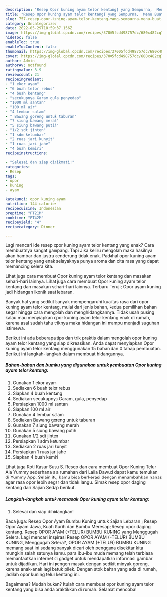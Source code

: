 ```yaml
---
description: "Resep Opor kuning ayam telor kentang{ yang Sempurna,  Menu Buat lebaran"
title: "Resep Opor kuning ayam telor kentang{ yang Sempurna,  Menu Buat lebaran"
slug: 757-resep-opor-kuning-ayam-telor-kentang-yang-sempurna-menu-buat-lebaran
category: Uncategorized
date: 2022-05-29T18:59:37.156Z
image: https://img-global.cpcdn.com/recipes/37005fcd498757dc/680x482cq70/opor-kuning-ayam-telor-kentang-foto-resep-utama.jpg
hideToc: false
enableToc: true
enableTocContent: false
thumbnail: https://img-global.cpcdn.com/recipes/37005fcd498757dc/680x482cq70/opor-kuning-ayam-telor-kentang-foto-resep-utama.jpg
cover: https://img-global.cpcdn.com/recipes/37005fcd498757dc/680x482cq70/opor-kuning-ayam-telor-kentang-foto-resep-utama.jpg
author: Admin
authorAv: notfound
ratingvalue: 3.9
reviewcount: 21
recipeingredient:
- "1 ekor ayam"
- "6 buah telor rebus"
- "4 buah kentang"
- "secukupnya Garam gula penyedap"
- "1000 ml santan"
- "100 ml air"
- "4 lembar salam"
- " Bawang goreng untuk taburan"
- "7 siung bawang merah"
- "5 siung bawang putih"
- "1/2 sdt jinten"
- "1 sdm ketumbar"
- "2 ruas jari kunyit"
- "1 ruas jari jahe"
- "4 buah kemiri"
recipeinstructions:

- "Selesai dan siap dinikmati!"
categories:
- Resep
tags:
- opor
- kuning
- ayam

katakunci: opor kuning ayam 
nutrition: 144 calories
recipecuisine: Indonesian
preptime: "PT21M"
cooktime: "PT42M"
recipeyield: "4"
recipecategory: Dinner

---
```



Lagi mencari ide resep opor kuning ayam telor kentang yang enak? Cara membuatnya sangat gampang. Tapi Jika keliru mengolah maka hasilnya akan hambar dan justru cenderung tidak enak. Padahal opor kuning ayam telor kentang yang enak selayaknya punya aroma dan cita rasa yang dapat memancing selera kita.


Lihat juga cara membuat Opor kuning ayam telor kentang dan masakan sehari-hari lainnya. Lihat juga cara membuat Opor kuning ayam telor kentang dan masakan sehari-hari lainnya. Terbaru Teruji; Opor ayam kuning jadi hidangan ikonik saat lebaran.

Banyak hal yang sedikit banyak mempengaruhi kualitas rasa dari opor kuning ayam telor kentang, mulai dari jenis bahan, kedua pemilihan bahan segar hingga cara mengolah dan menghidangkannya. Tidak usah pusing kalau mau menyiapkan opor kuning ayam telor kentang enak di rumah, karena asal sudah tahu triknya maka hidangan ini mampu menjadi suguhan istimewa.


Berikut ini ada beberapa tips dan trik praktis dalam mengolah opor kuning ayam telor kentang yang siap dikreasikan. Anda dapat menyiapkan Opor kuning ayam telor kentang menggunakan 15 bahan dan 0 tahap pembuatan. Berikut ini langkah-langkah dalam membuat hidangannya.

<!--inarticleads1-->

##### Bahan-bahan dan bumbu yang digunakan untuk pembuatan Opor kuning ayam telor kentang:

1. Gunakan 1 ekor ayam
1. Sediakan 6 buah telor rebus
1. Siapkan 4 buah kentang
1. Sediakan secukupnya Garam, gula, penyedap
1. Persiapkan 1000 ml santan
1. Siapkan 100 ml air
1. Gunakan 4 lembar salam
1. Sediakan  Bawang goreng untuk taburan
1. Gunakan 7 siung bawang merah
1. Gunakan 5 siung bawang putih
1. Gunakan 1/2 sdt jinten
1. Persiapkan 1 sdm ketumbar
1. Sediakan 2 ruas jari kunyit
1. Persiapkan 1 ruas jari jahe
1. Siapkan 4 buah kemiri


Lihat juga Roti Kasur Susu S. Resep dan cara membuat Opor Kuning Telur Ala Yummy sederhana ala rumahan dari Laila Dawud dapat kamu temukan di Yummy App. Selain itu, kamu bisa berkerasi dengan menambahkan nanas agar rasa opor lebih segar dan tidak langu. Simak resep opor daging kentang dari Sajian Sedap berikut. 

<!--inarticleads2-->

##### Langkah-langkah untuk memasak Opor kuning ayam telor kentang:


1. Selesai dan siap dihidangkan!

Baca juga: Resep Opor Ayam Bumbu Kuning untuk Sajian Lebaran ; Resep Opor Ayam Jawa, Kuah Gurih dan Bumbu Meresap; Resep opor daging kentang. Resep OPOR AYAM (+TELUR) BUMBU KUNING yang Menggugah Selera. Lagi mencari inspirasi Resep OPOR AYAM (+TELUR) BUMBU KUNING, Menggugah Selera?, OPOR AYAM (+TELUR) BUMBU KUNING memang saat ini sedang banyak dicari oleh pengguna disekitar kita mungkin salah satunya kamu. para ibu-ibu muda memang telah terbiasa memanfaatkan internet di gadget untuk mendapatkan informasi gambar untuk dijadikan. Hari ini pengen masak dengan sedikit minyak goreng, karena anak-anak lagi batuk pilek. Dengan stok bahan yang ada di rumah, jadilah opor kuning telur kentang ini. 

Bagaimana? Mudah bukan? Itulah cara membuat opor kuning ayam telor kentang yang bisa anda praktikkan di rumah. Selamat mencoba!
